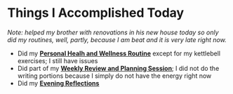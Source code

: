 # Things I Accomplished Today

_Note: helped my brother with renovations in his new house today so only did my routines, well, partly, because I am beat and it is very late right now._

- Did my **[Personal Healh and Wellness Routine](../../routines/2024/personal-health-and-wellness-routine-2024-week-8.md)** except for my kettlebell exercises; I still have issues
- Did part of my **[Weekly Review and Planning Session](../../routines/weekly-review-and-planning-session.md)**; I did not do the writing portions because I simply do not have the energy right now
- Did my **[Evening Reflections](../../routines/evening-reflections.md)**

